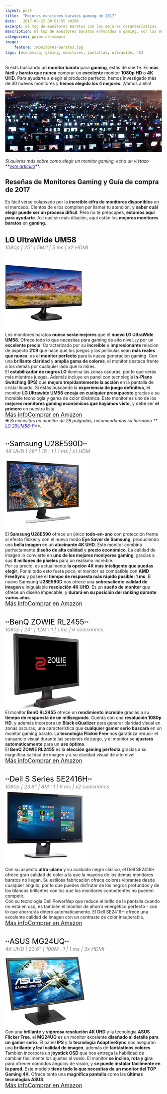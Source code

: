 ```yaml
---
layout: post
title:  "Mejores monitores baratos gaming de 2017"
date:   2017-09-22 00:01:55 +0200
excerpt: El top de monitores baratos con las mejores características. ¡La alta resolución Full HD, las pantallas UltraWide y las grandes pulgadas nunca fueron opciones tan económicas!
description: El top de monitores baratos enfocados a gaming, con las mejores características. ¡La alta resolución y las grandes pulgadas nunca fueron tan económicas!
categories: guias-de-compra
image:
    feature: /monitores-baratos.jpg
tags: [económico, gaming, monitores, pantallas, ultrawide, 4K]
---
```

<!--more-->
<!-- more -->
Si ests buscando un **monitor barato** para **gaming**, estás de suerte. Es **más fácil** y **barato que nunca** comprar un **excelente** monitor **1080p HD** o **4K UHD**. Para ayudarte a elegir el producto perfecto, hemos investigado más de 30 nuevos monitores y **hemos elegido los 4 mejores**. ¡Vamos a ello!
    
<img src="/images/pictures/monitores-sin-precedentes.jpg">
<br /><br />
<i>Si quieres más sobre como elegir un monitor gaming, echa un vistazo **<a href="/guias-de-compra/guia-para-elegir-que-monitor-comprar-en-2017/"><font color="#1a0dab">este artículo</font></a>**.</i>

## Reseñas de Monitores Gaming  y Guía de compra de 2017
Es fácil verse colapsado por la **increible cifra de monitores disponibles** en el mercado. Cientos de ellos compiten por llamar tu atención, y **saber cuál elegir puede ser un proceso difícil**. Pero no te preocupes, **estamos aquí para ayudarte**. Así que sin más dilación, aquí están los **mejores monitores baratos** en **gaming**. 
<br /><br />

<!--  LG UltraWide UM58 -->

**<font size="5" color="black">LG UltraWide UM58 </font>**<br />
<i><font color="grey" size="3">1080p | 25" | 5M:1 | 5 ms | x2 HDMI  </font></i>
<div id="container">
    <div id="floated"><img class="wrap" src="/images/pictures/lg-ultrawide-um57-25um57.jpg"> 
</div>
    Los monitores baratos <b>nunca serán mejores</b> que el <b>nuevo LG UltraWide UM58</b>. Ofrece todo lo que necesitas para gaming de alto nivel, ¡y por un <b>excelente precio</b>! Caracterizado por su <b>increible</b> e <b>impresionante </b> relación de aspecto <b>21:9</b> que hace que los juegos y las películas sean <b>más reales que nunca</b>, es el <b>monitor perfecto</b> para la nueva generación gaming. Con una <b>brillante claridad</b> y <b>amplia gama de colores</b>, el monitor destaca frente a los demás por cualquier lado que lo mires.
</div> 
El <b>estabilizador de negros LG</b> ilumina las zonas oscuras, por lo que verás más mientras juegas. Además incluye un panel con tecnología <b>In-Plane Switching (IPS)</b> que <b>mejora trepidantemente la acción</b> en la pantalla de cristal líquido. Si estás buscando la <b>experiencia de juego definitiva</b>, el monitor <b>LG Ultrawide UM58</b> <b>encaja en cualquier presupuesto</b> gracias a su increible tecnología y gama de color dinámica. Este monitor es uno de los <b>mejores monitores gaming económicos que hayamos visto</b>, y debe ser <b>el primero</b> en nuestra lista.
<br /><a href="http://amzn.to/2jMGABM" target="_blank" class="btn-infor"><font size="4">Más info</font></a><a href="http://amzn.to/2jMGABM" target="_blank" class="btn-ama"><font size="4">Comprar en Amazon</font></a>
<br />
<b>✳</b><i> Si necesitas un monitor de 29 pulgadas, recomendamos su hermano **<a href="http://amzn.to/2fdYp7I" target="_blank"><font color="#1a0dab">
LG 29UM58-P</font></a>**.</i>
<br />
<br />
<br />
<!---Samsung U28E590D -->
**<font size="5" color="black">Samsung U28E590D</font>**<br />
<i><font color="grey" size="3">4K UHD | 28" | 1B : 1 | 1 ms | x1 HDM</font></i>
<div id="container">
    <div id="floated"><img class="wrap" src="/images/pictures/samsung-u28e590d.jpg" href="http://amzn.to/2hn8kZB"> 
</div>
     El <b>Samsung U28E590</b> ofrece un único <b>todo-en-uno</b> con protección frente al efecto flicker y con el nuevo modo <b>Eye Saver de Samsung</b>, produciendo una <b>bella imagen</b> en un <b>alucinante 4K UHD</b>. Este monitor combina perfectamente <b>diseño de alta calidad</b> y <b>precio económico</b>. La calidad de imagen lo convierte en <b>uno de los mejores moniyores gaming</b>, gracias a sus <b>8 millones de píxeles</b> para un realismo increible.
</div>
Por su precio, es actualmente <b>la opción 4K más inteligente que puedas elegir</b>. Por si todo esto fuera poco, el monitor es compatible con <b>AMD FreeSync</b> y posee el <b>tiempo de respuesta más rápido posible: 1 ms</b>. El nuevo Samsung <b>U28E590D</b> nos ofrece una <b>sobresaliente calidad de imagen </b>e inigualable <b>resolución 4K UHD</b>. Es un <b>sueño de monitor</b> que ofrece un diseño impecable, y <b>durará en su posición del ranking durante varios años</b>.<br />
<a href="http://amzn.to/2hn8kZB" target="_blank" class="btn-infor"><font size="4">Más info</font></a><a href="http://amzn.to/2hn8kZB" target="_blank" class="btn-ama"><font size="4">Comprar en Amazon</font></a>
<br />
<br />
<br />
<!--- BenQ ZOWIE RL2455  -->
**<font size="5" color="black">BenQ ZOWIE RL2455</font>**<br />
<i><font color="grey" size="3">1080p | 24" | 12M : 1 | 1 ms | 6 conexiones</font></i>
<div id="container">
    <div id="floated"><img class="wrap" src="/images/pictures/benq-zowie-rl2455.jpg"> 
</div>
    El monitor <b>BenQ RL2455</b> ofrece un <b>rendimiento increible</b> gracias a su <b> tiempo de respuesta de un milisegundo</b>. Cuenta con una <b>resolución 1080p HD</b>, y además incorpora un <b>Black eQualizer</b> para generar claridad visual en zonas oscuras, una característica que <b>cualquier gamer serio buscará</b> en un monitor gaming barato. La <b>tecnología Flicker Free</b> nos garatinza reducir el cansancio visual durante las sesiones de juego, y el monitor se <b>ajustará automáticamente</b> para un <b>uso óptimo</b>.
</div> El <b>BenQ ZOWIE RL2455</b> es la <b>elección gaming perfecta</b> gracias a su magnífica calidad de imagen y a su claridad visual de alto nivel.<br />
<a href="http://amzn.to/2ffe9aN" target="_blank" class="btn-infor"><font size="4">Más info</font></a><a href="http://amzn.to/2ffe9aN" target="_blank" class="btn-ama"><font size="4">Comprar en Amazon</font></a>
<br />
<br />
<br />
<!--- DELL SE2416H -->
**<font size="5" color="black">Dell S Series SE2416H</font>**<br />
<i><font color="grey" size="3">1080p | 23.8" | 8M : 1 | 6 ms | x2 conexiones </font></i>
<div id="container">
    <div id="floated"><img class="wrap" src="/images/pictures/dell-se2416h.jpg"> 
</div>
    Con su aspecto <b>ultra-plano</b> y su acabado negro clásico, el Dell SE2416H ofrece gran calidad de color a la que la mayoría de los demás monitores baratos no llegan. Su estilosa fabricación ofrece colores vibrantes desde cualquier ángulo, por lo que puedes disfrutar de los negros profundos y de los blancos brillantes con los que los monitores competentes no pueden competir.
</div>
Con su tecnología Dell PowerNap que reduce el brillo de la pantalla cuando no está en uso, es también el monitor de ahorro energético perfecto - con lo que ahorrarás dinero automaticamente. El Dell SE2416H ofrece una excelente calidad de imagen con un contraste de color insuperable.<br />
<a href="http://amzn.to/2fdFMAI" target="_blank" class="btn-infor"><font size="4">Más info</font></a><a href="http://amzn.to/2fdFMAI" target="_blank" class="btn-ama"><font size="4">Comprar en Amazon</font></a>
<br />
<br />
<br />
<!--- ASUS MG24UQ -->
**<font size="5" color="black">ASUS MG24UQ</font>**<br />
<i><font color="grey" size="3">4K UHD | 23.6" | 100M : 1 | 1 ms | 3x HDMI </font></i>
<div id="container">
    <div id="floated"><img class="wrap" src="/images/pictures/asus-mg24uq.jpg"> 
</div>
    Con una <b>brillante</b> y <b>vigorosa resolución 4K UHD</b> y la tecnología <b>ASUS Flicker Free</b>, el <b>MG24UQ</b> es un monitor excelente <b>diseñado al detalle para un gamer serio</b>. El panel <b>IPS</b> y la <b>tecnología AdaptiveSync</b> nos aseguran una <b>brillante y leal calidad de imagen</b>, además de <b>fantásticos colores</b>. También incorpora un <b>joystick OSD</b> que nos entrega la habilidad de cambiar fácilmente los ajustes al vuelo. El monitor <b>se inclina, rota y gira</b> para ofrecer cómodos ángulos de visión, y <b>se puede instalar fácilmente en la pared</b>. Este modelo <b>tiene todo lo que necesitas de un monitor del TOP Gaming 4K</b>. Ofrece tanto una <b>magnífica pantalla</b> como las <b>últimas tecnologías ASUS</b>. 
</div>
<a href="http://amzn.to/2fdFMAI" target="_blank" class="btn-infor"><font size="4">Más info</font></a><a href="http://amzn.to/2fdFMAI" target="_blank" class="btn-ama"><font size="4">Comprar en Amazon</font></a>
